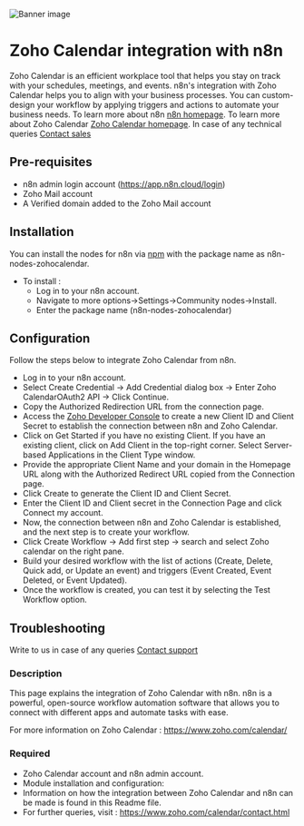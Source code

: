 ![Banner image](https://user-images.githubusercontent.com/10284570/173569848-c624317f-42b1-45a6-ab09-f0ea3c247648.png)

# Zoho Calendar integration with n8n
Zoho Calendar is an efficient workplace tool that helps you stay on track with your schedules, meetings, and events. n8n's integration with Zoho Calendar helps you to align with your business processes. You can custom-design your workflow by applying triggers and actions to automate your business needs.
To learn more about n8n
[n8n homepage](https://n8n.io/).
To learn more about Zoho Calendar
[Zoho Calendar homepage](https://calendar.zoho.com/).
In case of any technical queries 
[Contact sales](https://www.zoho.com/calendar/contact.html)
## Pre-requisites
- n8n admin login account (https://app.n8n.cloud/login)
- Zoho Mail account
- A Verified domain added to the Zoho Mail account
## Installation 
You can install the nodes for n8n via [npm](https://www.npmjs.com/) with the package name as n8n-nodes-zohocalendar.
- To install :
   - Log in to your n8n account.
   - Navigate to more options->Settings->Community nodes->Install.
   - Enter the package name (n8n-nodes-zohocalendar)

## Configuration 
Follow the steps below to integrate Zoho Calendar from n8n.
- Log in to your n8n account.
- Select Create Credential -> Add Credential dialog box -> Enter Zoho CalendarOAuth2 API -> Click Continue.
- Copy the Authorized Redirection URL from the connection page.
- Access the [Zoho Developer Console](https://api-console.zoho.com/) to create a new Client ID and Client Secret to establish the connection between n8n and Zoho Calendar.
- Click on Get Started if you have no existing Client. If you have an existing client, click on Add Client in the top-right corner. 
Select Server-based Applications in the Client Type window.
- Provide the appropriate Client Name and your domain in the Homepage URL along with the Authorized Redirect URL copied from the Connection page.
- Click Create to generate the Client ID and Client Secret.
- Enter the Client ID and Client secret in the Connection Page and click Connect my account.
- Now, the connection between n8n and Zoho Calendar is established, and the next step is to create your workflow.
- Click Create Workflow -> Add first step -> search and select Zoho calendar on the right pane.
- Build your desired workflow with the list of actions (Create, Delete, Quick add, or Update an event) and triggers (Event Created, Event Deleted, or Event Updated).
- Once the workflow is created, you can test it by selecting the Test Workflow option.
## Troubleshooting 
Write to us in case of any queries
[Contact support](support@zohocalendar.com)
### Description
This page explains the integration of Zoho Calendar with n8n. n8n is a powerful, open-source workflow automation software that allows you to connect with different apps and automate tasks with ease.

For more information on Zoho Calendar : https://www.zoho.com/calendar/
### Required
- Zoho Calendar account and n8n admin account.
- Module installation and configuration:
- Information on how the integration between Zoho Calendar and n8n can be made is found in this Readme file.
- For further queries, visit : https://www.zoho.com/calendar/contact.html
